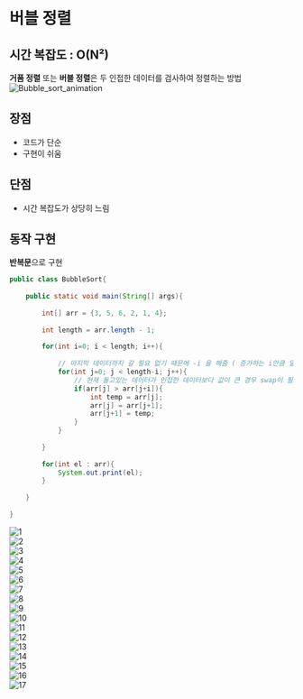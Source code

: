 # 버블 정렬
## 시간 복잡도 : O(N²)
**거품 정렬** 또는 **버블 정렬**은 두 인접한 데이터를 검사하여 정렬하는 방법   
![Bubble_sort_animation](https://user-images.githubusercontent.com/48544100/153213352-691d4ae1-ae0e-4bfd-8ee4-5c28e1bd93b9.gif)
   
## 장점
- 코드가 단순
- 구현이 쉬움   
   
## 단점
- 시간 복잡도가 상당히 느림   
   
## 동작 구현
**반복문**으로 구현   
```java
public class BubbleSort{
	
	public static void main(String[] args){
		
		int[] arr = {3, 5, 6, 2, 1, 4};
		
		int length = arr.length - 1;
		
		for(int i=0; i < length; i++){
			
			// 마지막 데이터까지 갈 필요 없기 때문에 -i 을 해줌 ( 증가하는 i만큼 덜 돌게됨 )
			for(int j=0; j < length-i; j++){
				// 현재 돌고있는 데이터가 인접한 데이터보다 값이 큰 경우 swap이 필요
				if(arr[j] > arr[j+i]){
					int temp = arr[j];
					arr[j] = arr[j+1];
					arr[j+1] = temp;
				}
			}
			
		}
		
		for(int el : arr){
			System.out.print(el);
		}
		
	}
	
}
```
![1](https://user-images.githubusercontent.com/48544100/153218182-f4623453-a2dd-4588-8e75-ffc7d2670f9c.JPG)   
![2](https://user-images.githubusercontent.com/48544100/153218188-7bb0394c-fc91-43d7-a805-8932a8ca36d4.JPG)   
![3](https://user-images.githubusercontent.com/48544100/153218189-ed55ae05-787e-4c4d-aa8a-8fe87830c2ea.JPG)   
![4](https://user-images.githubusercontent.com/48544100/153218191-1023f76c-a52e-4580-b054-c520835cc9f6.JPG)   
![5](https://user-images.githubusercontent.com/48544100/153218193-e88978d6-2ab0-4090-a26a-9d9b0f7d3e28.JPG)   
![6](https://user-images.githubusercontent.com/48544100/153218195-817f1131-a8d9-4918-b634-55c2eb996e41.JPG)   
![7](https://user-images.githubusercontent.com/48544100/153218197-6918bd8d-1f6c-4afc-b237-ef90475bb9f3.JPG)   
![8](https://user-images.githubusercontent.com/48544100/153218200-8699771d-3f64-47dd-9fee-080861f1ea3c.JPG)   
![9](https://user-images.githubusercontent.com/48544100/153218202-f89ac345-9128-41f7-ac68-a3eb437fe662.JPG)   
![10](https://user-images.githubusercontent.com/48544100/153218205-d011f848-8055-49ce-b386-121a3f8e3c3c.JPG)   
![11](https://user-images.githubusercontent.com/48544100/153218207-cec948d4-6cd1-4253-ba30-6c4676482d9f.JPG)   
![12](https://user-images.githubusercontent.com/48544100/153218211-d17efcee-02cc-408e-bd99-0681f8fda55c.JPG)   
![13](https://user-images.githubusercontent.com/48544100/153218214-f4d56947-9e21-4de0-9be9-56a4541a3cf4.JPG)   
![14](https://user-images.githubusercontent.com/48544100/153218219-9490c30a-fb89-4965-a409-4d183131e3c1.JPG)   
![15](https://user-images.githubusercontent.com/48544100/153218224-2946e5c0-668d-4be3-9f91-6371e47f4a72.JPG)   
![16](https://user-images.githubusercontent.com/48544100/153218225-9bbae762-727b-4fda-88c8-5e36270e28aa.JPG)   
![17](https://user-images.githubusercontent.com/48544100/153218229-9bf33d84-7308-492c-b86d-e68ed303636a.JPG)   
